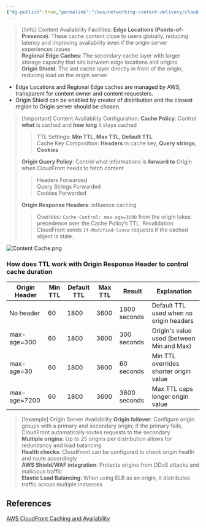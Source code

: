 ```yaml
---
{"dg-publish":true,"permalink":"/aws/networking-content-delivery/cloud-front/content-and-server-availability/"}
---
```


> [!info] Content Availability Facilities:
>**Edge Locations (Points-of-Presence)**: These cache content close to users globally, reducing latency and improving availability even if the origin server experiences issues \
>**Regional Edge Caches**: The secondary cache layer with larger storage capacity that sits between edge locations and origins \
>**Origin Shield**: The last cache layer directly in front of the origin, reducing load on the origin server 

- Edge Locations and Regional Edge caches are managed by AWS, transparent for content owner and content requesters.
- Origin Shield can be enabled by creator of distribution and the closest region to Origin server should be chosen.


>[!important] Content Availability Configuration:
>**Cache Policy**: Control **what** is cached and **how long** it stays cached
>>TTL Settings: **Min TTL, Max TTL, Default TTL** \
>>Cache Key Composition: **Headers** in cache key, **Query strings**, **Cookies** 
>
>**Origin Query Policy**: Control what informations is **forward to** Origin when CloudFront needs to fetch content 
>>Headers Forwarded \
>>Query Strings Forwarded \
>>Cookies Forwarded
>
>**Origin Response Headers**: influence caching
>>Overides: `Cache-Control: max-age=3600` from the origin takes precedence over the Cache Policy’s TTL.
>>Revalidation: CloudFront sends `If-Modified-Since` requests if the cached object is stale.

![Content Cache.png](/img/user/aws/Networking-Content-Delivery/CloudFront/Content%20Cache.png)


### How does TTL work with Origin Response Header to control cache duration
| Origin Header | Min TTL | Default TTL | Max TTL | Result       | Explanation                               |
| ------------- | ------- | ----------- | ------- | ------------ | ----------------------------------------- |
| No header     | 60      | 1800        | 3600    | 1800 seconds | Default TTL used when no origin headers   |
| max-age=300   | 60      | 1800        | 3600    | 300 seconds  | Origin's value used (between Min and Max) |
| max-age=30    | 60      | 1800        | 3600    | 60 seconds   | Min TTL overrides shorter origin value    |
| max-age=7200  | 60      | 1800        | 3600    | 3600 seconds | Max TTL caps longer origin value          |


> [!example] Origin Server Availability
> **Origin failover**: Configure origin groups with a primary and secondary origin; if the primary fails, CloudFront automatically routes requests to the secondary \
> **Multiple origins**: Up to 25 origins per distribution allows for redundancy and load balancing \
> **Health checks**: CloudFront can be configured to check origin health and route accordingly \
> **AWS Shield/WAF integration**: Protects origins from DDoS attacks and malicious traffic \
> **Elastic Load Balancing**: When using ELB as an origin, it distributes traffic across multiple instances
  
## References
[AWS CloudFront Caching and Availability](https://docs.aws.amazon.com/AmazonCloudFront/latest/DeveloperGuide/ConfiguringCaching.html)
